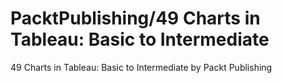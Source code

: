 # PacktPublishing/49 Charts in Tableau: Basic to Intermediate
 49 Charts in Tableau: Basic to Intermediate by Packt Publishing
